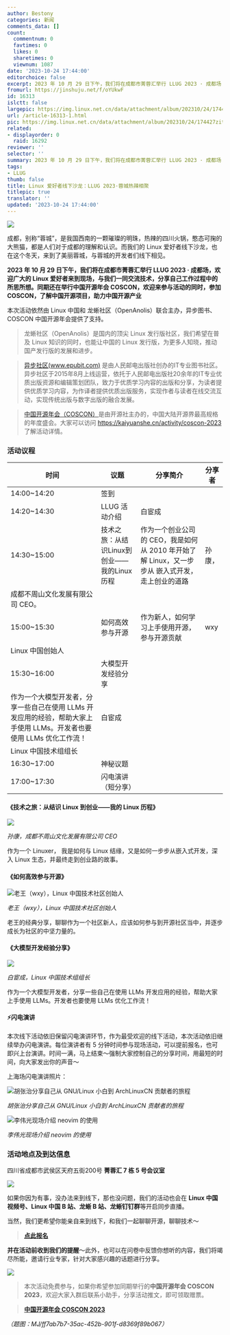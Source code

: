 ```yaml
---
author: Bestony
categories: 新闻
comments_data: []
count:
  commentnum: 0
  favtimes: 0
  likes: 0
  sharetimes: 0
  viewnum: 1087
date: '2023-10-24 17:44:00'
editorchoice: false
excerpt: 2023 年 10 月 29 日下午，我们将在成都市菁蓉汇举行 LLUG 2023 · 成都场
fromurl: https://jinshuju.net/f/oYUkwF
id: 16313
islctt: false
largepic: https://img.linux.net.cn/data/attachment/album/202310/24/174427zitzthovutszclut.jpg
url: /article-16313-1.html
pic: https://img.linux.net.cn/data/attachment/album/202310/24/174427zitzthovutszclut.jpg.thumb.jpg
related:
- displayorder: 0
  raid: 16292
reviewer: ''
selector: ''
summary: 2023 年 10 月 29 日下午，我们将在成都市菁蓉汇举行 LLUG 2023 · 成都场
tags:
- LLUG
thumb: false
title: Linux 爱好者线下沙龙：LLUG 2023·蓉城热辣相聚
titlepic: true
translator: ''
updated: '2023-10-24 17:44:00'
---
```


![](https://img.linux.net.cn/data/attachment/album/202310/24/174427zitzthovutszclut.jpg)


成都，别称“蓉城”，是我国西南的一颗璀璨的明珠，热辣的四川火锅，憨态可掬的大熊猫，都是人们对于成都的理解和认识。而我们的 Linux 爱好者线下沙龙，也在这个冬天，来到了美丽蓉城，与蓉城的开发者们线下相见。


**2023 年 10 月 29 日下午，我们将在成都市菁蓉汇举行 LLUG 2023 · 成都场，欢迎广大的 Linux 爱好者来到现场，与我们一同交流技术，分享自己工作过程中的所思所想。同期还在举行中国开源年会 COSCON，欢迎来参与活动的同时，参加 COSCON，了解中国开源项目，助力中国开源产业**


本次活动依然由 Linux 中国和 龙蜥社区（OpenAnolis）联合主办，异步图书、COSCON 中国开源年会提供了支持。



> 龙蜥社区（OpenAnolis）是国内的顶尖 Linux 发行版社区，我们希望在普及 Linux 知识的同时，也能让中国的 Linux 发行版，为更多人知晓，推动国产发行版的发展和进步。



> [异步社区(www.epubit.com)](https://www.epubit.com) 是由人民邮电出版社创办的IT专业图书社区。异步社区于2015年8月上线运营，依托于人民邮电出版社20余年的IT专业优质出版资源和编辑策划团队，致力于优质学习内容的出版和分享，为读者提供优质学习内容，为作译者提供优质出版服务，实现作者与读者在线交流互动，实现传统出版与数字出版的融合发展。



> [中国开源年会（COSCON）](https://kaiyuanshe.cn/activity/coscon-2023)是由开源社主办的，中国大陆开源界最高规格的年度盛会。大家可以访问 <https://kaiyuanshe.cn/activity/coscon-2023> 了解活动详情。


### 活动议程




| 时间 | 议题 | 分享简介 | 分享者 |
| --- | --- | --- | --- |
| 14:00~14:20 | 签到 |   |
| 14:20~14:30 | LLUG 活动介绍 | 白宦成 |
| 14:30~15:00 | 技术之旅：从结识Linux到创业——我的Linux历程 | 作为一个创业公司的 CEO，我是如何从 2010 年开始了解 Linux，又一步步从 嵌入式开发，走上创业的道路 | 孙康，
成都不周山文化发展有限公司 CEO。 |
| 15:00~15:30 | 如何高效参与开源 | 作为新人，如何学习上手使用开源，参与开源贡献 | wxy
Linux 中国创始人 |
| 15:30~16:00 | 大模型开发经验分享
  | 作为一个大模型开发者，分享一些自己在使用 LLMs 开发应用的经验，帮助大家上手使用 LLMs。开发者也要使用 LLMs 优化工作流！ | 白宦成
Linux 中国技术组组长 |
| 16:30~17:00 | 神秘议题 |
| 17:00~17:30 | 闪电演讲（短分享） |


#### 《技术之旅：从结识 Linux 到创业——我的 Linux 历程》


![](https://img.linux.net.cn/data/attachment/album/202310/24/173923b7aa7k46a5x7xezv.jpg)


*孙康，成都不周山文化发展有限公司 CEO*


作为一个 Linuxer， 我是如何与 Linux 结缘，又是如何一步步从嵌入式开发，深入 Linux 生态，并最终走到创业路的故事。


#### 《如何高效参与开源》


![老王（wxy），Linux 中国技术社区创始人](https://img.linux.net.cn/data/attachment/album/202309/18/145415gaezeh3hoaezjsee.jpg "老王（wxy），Linux 中国技术社区创始人")


*老王（wxy），Linux 中国技术社区创始人*


老王的经典分享，聊聊作为一个社区新人，应该如何参与到开源社区当中，并逐步成长为社区的中坚力量的。


#### 《大模型开发经验分享》


![](https://img.linux.net.cn/data/attachment/album/202310/24/173949dapkw6mx8ewr7qok.jpg)


*白宦成，Linux 中国技术组组长*


作为一个大模型开发者，分享一些自己在使用 LLMs 开发应用的经验，帮助大家上手使用 LLMs。开发者也要使用 LLMs 优化工作流！


#### ⚡️闪电演讲


本次线下活动依旧保留闪电演讲环节，作为最受欢迎的线下活动，本次活动依旧继续举办闪电演讲。每位演讲者有 5 分钟时间参与现场活动，可以提前报名，也可即兴上台演讲。时间一满，马上结束～强制大家控制自己的分享时间，用最短的时间，向大家发出你的声音～


上海场闪电演讲照片：


![胡张治分享自己从 GNU/Linux 小白到 ArchLinuxCN 贡献者的旅程](https://img.linux.net.cn/data/attachment/album/202307/31/143352a1xz1nmwywpwn0ma.jpg "胡张治分享自己从 GNU/Linux 小白到 ArchLinuxCN 贡献者的旅程")


*胡张治分享自己从 GNU/Linux 小白到 ArchLinuxCN 贡献者的旅程*


![李伟光现场介绍 neovim 的使用](https://img.linux.net.cn/data/attachment/album/202307/31/143411w0xj33s5fosxo4sf.jpg "李伟光现场介绍 neovim 的使用")


*李伟光现场介绍 neovim 的使用*


### 活动地点及到达信息


四川省成都市武侯区天府五街200号 **菁蓉汇 7 栋 5 号会议室**


![](https://img.linux.net.cn/data/attachment/album/202310/24/174022qvsawollab0va4l2.png)


如果你因为有事，没办法来到线下，那也没问题，我们的活动也会在 **Linux 中国视频号、Linux 中国 B 站、龙蜥 B 站、龙蜥钉钉群**等开启同步直播。


当然，我们更希望你能亲自来到线下，和我们一起聊聊开源，聊聊技术～



> 
> **[点此报名](https://jinshuju.net/f/oYUkwF)**
> 
> 
> 


**并在活动前收到我们的提醒**～此外，也可以在问卷中反馈你想听的内容，我们将竭尽所能，邀请行业专家，针对大家感兴趣的话题进行分享。 


![](https://img.linux.net.cn/data/attachment/album/202310/17/164149tn6kwvmkz16uokkn.png)



> 本次活动免费参与，如果你希望参加同期举行的**中国开源年会 COSCON 2023**，欢迎大家入群后联系小助手，分享活动推文，即可领取赠票。



> 
>  **[中国开源年会 COSCON 2023](https://mp.weixin.qq.com/s/o6n4eT7uHbZc4LYMKSJyPg)**
> 
> 
> 


*（题图：MJ/ff7ab7b7-35ac-452b-901f-d8369f89b067）*